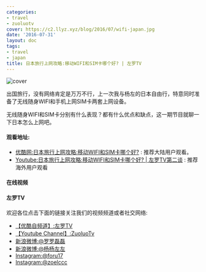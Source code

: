 ```yaml
---
categories:
- travel
- zuoluotv
cover: https://c2.llyz.xyz/blog/2016/07/wifi-japan.jpg
date: '2016-07-31'
layout: doc
tags:
- travel
- japan
title: 日本旅行上网攻略:移动WIFI和SIM卡哪个好? | 左罗TV
---
```


![cover](https://c2.llyz.xyz/blog/2016/07/wifi-japan.jpg)

出国旅行，没有网络肯定是万万不行，上一次我与杨左的日本自由行，特意同时准备了无线随身WIFI和手机上网SIM卡两套上网设备。

无线随身WIFI和SIM卡分别有什么表现？都有什么优点和缺点，这一期节目就聊一下日本怎么上网吧。

#### 观看地址:

- [优酷网:日本旅行上网攻略:移动WIFI和SIM卡哪个好?](https://v.youku.com/v_show/id_XMTY2NjAyMTI0NA==.html) : 推荐大陆用户观看。
- [Youtube:日本旅行上网攻略:移动WIFI和SIM卡哪个好? | 左罗TV第二谈](https://www.youtube.com/watch?v=ebR1at-pDJE) : 推荐海外用户观看

#### 在线视频

#### 左罗TV

欢迎各位点击下面的链接关注我们的视频频道或者社交网络:

- [【优酷自频道】:左罗TV](https://i.youku.com/i/UMjQyNzQ2NTA4)
- [【Youtube Channel】:ZuoluoTv](https://www.youtube.com/channel/UCFCs9KNL6f2ZMKsoU7rjbkg)
- [新浪微博:@罗罗磊磊](https://weibo.com/foru17)
- [新浪微博:@杨杨左左](https://www.weibo.com/809033993?is_all=1)
- [Instagram:@foru17](https://www.instagram.com/foru17/)
- [Instagram:@zoelccc](https://www.instagram.com/zoelccc/)
